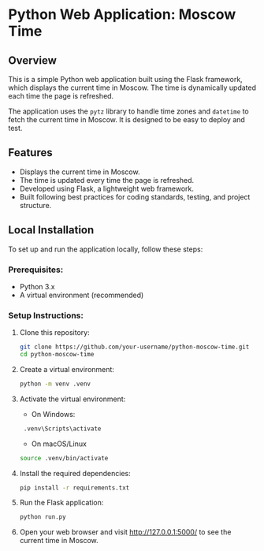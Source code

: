 # Python Web Application: Moscow Time

## Overview
This is a simple Python web application built using the Flask framework, which displays the current time in Moscow. The time is dynamically updated each time the page is refreshed.

The application uses the `pytz` library to handle time zones and `datetime` to fetch the current time in Moscow. It is designed to be easy to deploy and test.

## Features
- Displays the current time in Moscow.
- The time is updated every time the page is refreshed.
- Developed using Flask, a lightweight web framework.
- Built following best practices for coding standards, testing, and project structure.

## Local Installation
To set up and run the application locally, follow these steps:

### Prerequisites:
- Python 3.x
- A virtual environment (recommended)

### Setup Instructions:

1. Clone this repository:

   ```bash
   git clone https://github.com/your-username/python-moscow-time.git
   cd python-moscow-time
    ```

2. Create a virtual environment:
    ```bash
   python -m venv .venv
   ```

3. Activate the virtual environment:
   - On Windows: 
   ```bash
    .venv\Scripts\activate
   ```
   - On macOS/Linux
   ```bash
   source .venv/bin/activate
   ```
   
4. Install the required dependencies:
    ```bash
   pip install -r requirements.txt
   ```

5. Run the Flask application:
    ```bash
   python run.py
   ```

6. Open your web browser and visit http://127.0.0.1:5000/ to see the current time in Moscow.